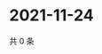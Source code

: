 # 2021-11-24

共 0 条

<!-- BEGIN WEIBO -->
<!-- 最后更新时间 Wed Nov 24 2021 10:18:56 GMT+0800 (China Standard Time) -->

<!-- END WEIBO -->
